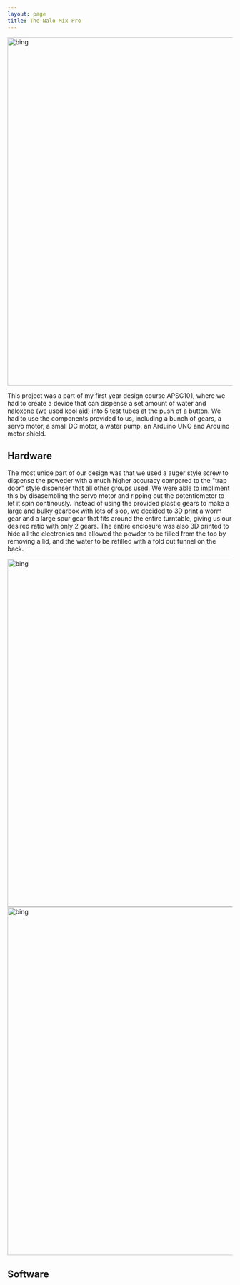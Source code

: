 ```yaml
---
layout: page
title: The Nalo Mix Pro
---
```


<img src="{{ site.github.url }}/assets/img/nalo_mix_thumbnail.jpg" alt="bing" width="780"/>

This project was a part of my first year design course APSC101, where we had to create a device that can dispense a set amount of water and naloxone (we used kool aid) into 5 test tubes at the push of a button.
We had to use the components provided to us, including a bunch of gears, a servo motor, a small DC motor, a water pump, an Arduino UNO and Arduino motor shield. 

## Hardware
The most uniqe part of our design was that we used a auger style screw to dispense the poweder with a much higher accuracy compared to the "trap door" style dispenser that all other groups used. We were able to impliment this by disasembling the servo motor and ripping out the potentiometer to let it spin continously. 
Instead of using the provided plastic gears to make a large and bulky gearbox with lots of slop, we decided to 3D print a worm gear and a large spur gear that fits around the entire turntable, giving us our desired ratio with only 2 gears.
The entire enclosure was also 3D printed to hide all the electronics and allowed the powder to be filled from the top by removing a lid, and the water to be refilled with a fold out funnel on the back.

<img src="{{ site.github.url }}/assets/img/nalo_mix_cad_exploded.jpg" alt="bing" width="780"/>

<img src="{{ site.github.url }}/assets/img/nalo_mix_cad.jpg" alt="bing" width="780"/>

## Software

